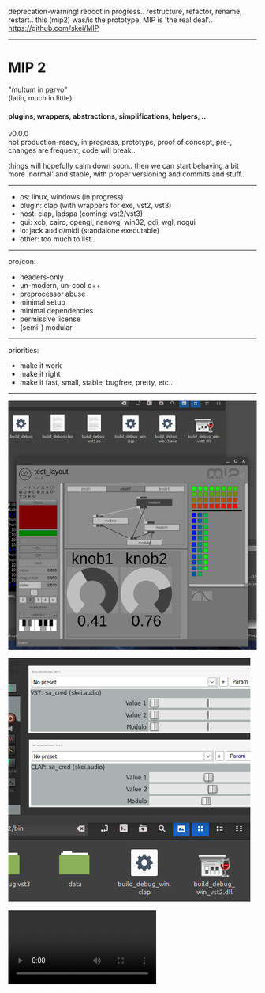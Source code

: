 

deprecation-warning! reboot in progress.. restructure, refactor, rename, restart.. this (mip2) was/is the prototype, MIP is 'the real deal'.. https://github.com/skei/MIP


-----

# MIP 2
"multum in parvo"  
(latin, much in little)

#### plugins, wrappers, abstractions, simplifications, helpers, ..

v0.0.0  
not production-ready, in progress, prototype, proof of concept, pre-, changes are frequent, code will break..

things will hopefully calm down soon.. then we can start behaving a bit more 'normal' and stable, with proper versioning and commits and stuff..

---

- os: linux, windows (in progress)
- plugin: clap (with wrappers for exe, vst2, vst3)
- host: clap, ladspa (coming: vst2/vst3)
- gui: xcb, cairo, opengl, nanovg, win32, gdi, wgl, nogui
- io: jack audio/midi (standalone executable)
- other: too much to list..

---

pro/con:

- headers-only
- un-modern, un-cool c++
- preprocessor abuse
- minimal setup
- minimal dependencies
- permissive license
- (semi-) modular


---

priorities:

- make it work
- make it right
- make it fast, small, stable, bugfree, pretty, etc..

---

![mip2_screenshot3](doc/screenshots/mip2_screenshot3.png)

![mip2_screenshot1](doc/screenshots/mip2_screenshot1.png)

![mip2_peek1](doc/screenshots/mip2_peek1.mp4)

